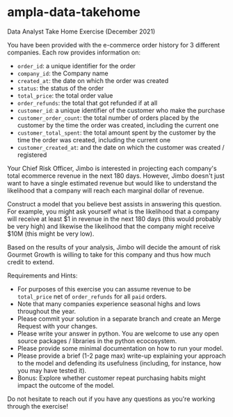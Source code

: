 # ampla-data-takehome
Data Analyst Take Home Exercise (December 2021)

You have been provided with the e-commerce order history for 3 different companies. Each row provides information on: 
- `order_id`: a unique identifier for the order 
- `company_id`: the Company name 
- `created_at`: the date on which the order was created
- `status`: the status of the order 
- `total_price`: the total order value 	
- `order_refunds`: the total that got refunded if at all 	
- `customer_id`: a unique identifier of the customer who make the purchase	
- `customer_order_count`: the total number of orders placed by the customer by the time the order was created, including the current one 
- `customer_total_spent`: the total amount spent by the customer by the time the order was created, including the current one 	
- `customer_created_at`: and the date on which the customer was created / registered


Your Chief Risk Officer, Jimbo is interested in projecting each company's total ecommerce revenue in the next 180 days. However, Jimbo doesn't just want to have a single estimated revenue but would like to understand the likelihood that a company will reach each marginal dollar of revenue. 

Construct a model that you believe best assists in answering this question. For example, you might ask yourself what is the likelihood that a company will receive at least $1 in revenue in the next 180 days (this would probably be very high) and likewise the likelihood that the company might receive $10M (this might be very low).

Based on the results of your analysis, Jimbo will decide the amount of risk Gourmet Growth is willing to take for this company and thus how much credit to extend. 


Requirements and Hints: 
- For purposes of this exercise you can assume revenue to be `total_price` net of `order_refunds` for all `paid` orders.
- Note that many companies experience seasonal highs and lows throughout the year.
- Please commit your solution in a separate branch and create an Merge Request with your changes. 
- Please write your answer in python. You are welcome to use any open source packages / libraries in the python ecocosystem. 
- Please provide some minimal documentation on how to run your model. 
- Please provide a brief (1-2 page max) write-up explaining your approach to the model and defending its usefulness (including, for instance, how you may have tested it).
- Bonus: Explore whether customer repeat purchasing habits might impact the outcome of the model. 

Do not hesitate to reach out if you have any questions as you're working through the exercise!
